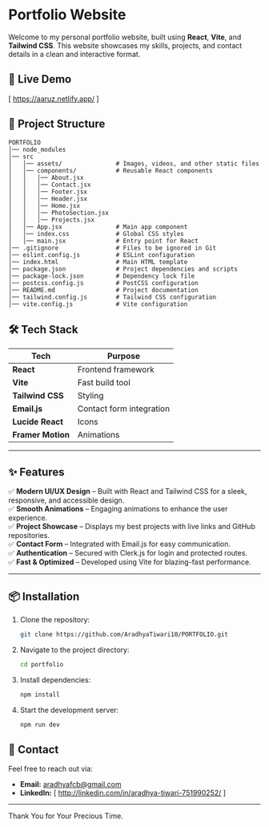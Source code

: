 # Portfolio Website

Welcome to my personal portfolio website, built using **React**, **Vite**, and **Tailwind CSS**. This website showcases my skills, projects, and contact details in a clean and interactive format.

## 🚀 Live Demo
[ https://aaruz.netlify.app/ ]

## 📂 Project Structure

```
PORTFOLIO
│── node_modules
│── src
│   │── assets/               # Images, videos, and other static files
│   │── components/           # Reusable React components
│   │   │── About.jsx
│   │   │── Contact.jsx
│   │   │── Footer.jsx
│   │   │── Header.jsx
│   │   │── Home.jsx
│   │   │── PhotoSection.jsx
│   │   │── Projects.jsx
│   │── App.jsx               # Main app component
│   │── index.css             # Global CSS styles
│   │── main.jsx              # Entry point for React
│── .gitignore                # Files to be ignored in Git
│── eslint.config.js          # ESLint configuration
│── index.html                # Main HTML template
│── package.json              # Project dependencies and scripts
│── package-lock.json         # Dependency lock file
│── postcss.config.js         # PostCSS configuration
│── README.md                 # Project documentation
│── tailwind.config.js        # Tailwind CSS configuration
│── vite.config.js            # Vite configuration
```

## 🛠️ Tech Stack  

| Tech | Purpose |
|------|---------|
| **React** | Frontend framework |
| **Vite** | Fast build tool |
| **Tailwind CSS** | Styling |
| **Email.js** | Contact form integration |
| **Lucide React** | Icons |
| **Framer Motion** | Animations |

---
## ✨ Features

✅ **Modern UI/UX Design** – Built with React and Tailwind CSS for a sleek, responsive, and accessible design.  
✅ **Smooth Animations** – Engaging animations to enhance the user experience.  
✅ **Project Showcase** – Displays my best projects with live links and GitHub repositories.  
✅ **Contact Form** – Integrated with Email.js for easy communication.  
✅ **Authentication** – Secured with Clerk.js for login and protected routes.  
✅ **Fast & Optimized** – Developed using Vite for blazing-fast performance.  

---

## 📦 Installation

1. Clone the repository:
   ```sh
   git clone https://github.com/AradhyaTiwari10/PORTFOLIO.git
   ```
2. Navigate to the project directory:
   ```sh
   cd portfolio
   ```
3. Install dependencies:
   ```sh
   npm install
   ```
4. Start the development server:
   ```sh
   npm run dev
   ```

## 📧 Contact

Feel free to reach out via:
- **Email:** aradhyafcb@gmail.com
- **LinkedIn:** [ http://linkedin.com/in/aradhya-tiwari-751990252/ ]

---

Thank You for Your Precious Time.
